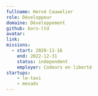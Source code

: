 ```yaml
---
fullname: Hervé Cauwelier
role: Développeur 
domaine: Développement
github: bors-ltd 
avatar: 
link:
missions:
  - start: 2020-11-16
    end: 2022-12-31
    status: independent
    employer: Codeurs en liberté
startups:
    - le-taxi
    - mesads
---
```

